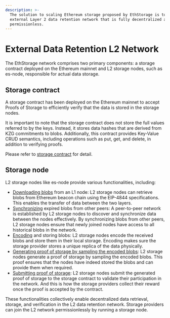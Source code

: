 ```yaml
---
description: >-
  The solution to scaling Ethereum storage proposed by EthStorage is to build an
  external Layer 2 data retention network that is fully decentralized and
  permissionless.
---
```


# External Data Retention L2 Network

The EthStorage network comprises two primary components: a storage contract deployed on the Ethereum mainnet and L2 storage nodes, such as es-node, responsible for actual data storage.

## Storage contract

A storage contract has been deployed on the Ethereum mainnet to accept Proofs of Storage to efficiently verify that the data is stored in the storage nodes.

It is important to note that the storage contract does not store the full values referred to by the keys. Instead, it stores data hashes that are derived from KZG commitments to blobs. Additionally, this contract provides Key-Value CRUD semantics, including operations such as put, get, and delete, in addition to verifying proofs.

Please refer to [storage contract](/storage-contract/) for detail.

## Storage node

L2 storage nodes like es-node provide various functionalities, including:

* [Downloading blobs](/es-node/blob-download.md#blob-download) from an L1 node: L2 storage nodes can retrieve blobs from Ethereum beacon chain using the EIP-4844 specifications. This enables the transfer of data between the two layers.
* [Synchronizing](/es-node/blob-download.md#data-sync) expired blobs from other peers: A peer-to-peer network is established by L2 storage nodes to discover and synchronize data between the nodes effectively. By synchronizing blobs from other peers, L2 storage nodes ensure that newly joined nodes have access to all historical blobs in the network.
* [Encoding](/es-node/mining.md#data-mask) and storing blobs: L2 storage nodes encode the received blobs and store them in their local storage. Encoding makes sure the storage provider stores a unique replica of the data physically.
* [Generating proof of storage by sampling the encoded blobs](/es-node/mining.md#mining): L2 storage nodes generate a proof of storage by sampling the encoded blobs. This proof ensures that the nodes have indeed stored the blobs and can provide them when required.
* [Submitting proof of storage](/es-node/mining.md#the-mining-process): L2 storage nodes submit the generated proof of storage to the storage contract to validate their participation in the network. And this is how the storage providers collect their reward once the proof is accepted by the contract.

These functionalities collectively enable decentralized data retrieval, storage, and verification in the L2 data retention network. Storage providers can join the L2 network permissionlessly by running a storage node.
